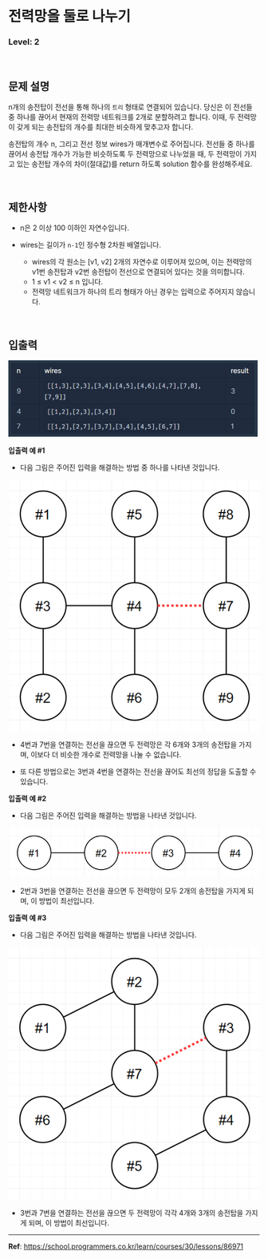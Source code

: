 # 전력망을 둘로 나누기

### Level: 2

<br>

## 문제 설명

n개의 송전탑이 전선을 통해 하나의 `트리` 형태로 연결되어 있습니다. 당신은 이 전선들 중 하나를 끊어서 현재의 전력망 네트워크를 2개로 분할하려고 합니다. 이때, 두 전력망이 갖게 되는 송전탑의 개수를 최대한 비슷하게 맞추고자 합니다.

송전탑의 개수 n, 그리고 전선 정보 wires가 매개변수로 주어집니다. 전선들 중 하나를 끊어서 송전탑 개수가 가능한 비슷하도록 두 전력망으로 나누었을 때, 두 전력망이 가지고 있는 송전탑 개수의 차이(절대값)를 return 하도록 solution 함수를 완성해주세요.

<br>

## 제한사항

- n은 2 이상 100 이하인 자연수입니다.

- wires는 길이가 `n-1`인 정수형 2차원 배열입니다.
  - wires의 각 원소는 [v1, v2] 2개의 자연수로 이루어져 있으며, 이는 전력망의 v1번 송전탑과 v2번 송전탑이 전선으로 연결되어 있다는 것을 의미합니다.
  - 1 ≤ v1 < v2 ≤ n 입니다.
  - 전력망 네트워크가 하나의 트리 형태가 아닌 경우는 입력으로 주어지지 않습니다.

<br>

## 입출력

<img src="./exam_1.png" style="width: 500px" alt="exam_1" />

**입출력 예 #1**

- 다음 그림은 주어진 입력을 해결하는 방법 중 하나를 나타낸 것입니다.

<img src="./exam_2.png" alt="exam_2" />

- 4번과 7번을 연결하는 전선을 끊으면 두 전력망은 각 6개와 3개의 송전탑을 가지며, 이보다 더 비슷한 개수로 전력망을 나눌 수 없습니다.

- 또 다른 방법으로는 3번과 4번을 연결하는 전선을 끊어도 최선의 정답을 도출할 수 있습니다.

**입출력 예 #2**

- 다음 그림은 주어진 입력을 해결하는 방법을 나타낸 것입니다.

<img src="./exam_3.png" alt="exam_3" />

- 2번과 3번을 연결하는 전선을 끊으면 두 전력망이 모두 2개의 송전탑을 가지게 되며, 이 방법이 최선입니다.

**입출력 예 #3**

- 다음 그림은 주어진 입력을 해결하는 방법을 나타낸 것입니다.

<img src="./exam_4.png" alt="exam_4" />

- 3번과 7번을 연결하는 전선을 끊으면 두 전력망이 각각 4개와 3개의 송전탑을 가지게 되며, 이 방법이 최선입니다.

---

**Ref**: https://school.programmers.co.kr/learn/courses/30/lessons/86971
